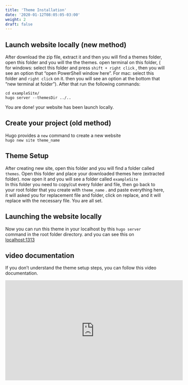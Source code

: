 ```yaml
---
title: 'Theme Installation'
date: '2020-01-12T08:05:05-03:00'
weight: 2
draft: false
---
```

Launch website locally (new method)
-----------------------------------

After download the zip file, extract it and then you will find a themes folder, open this folder and you will the the themes. open terminal on this folder, ( for windows: select this folder and press `shift + right click` , then you will see an option that “open PowerShell window here”. For mac: select this folder and `right click` on it. then you will see an option at the bottom that “new terminal at folder”). After that run the following commands:

```
cd exampleSite/
hugo server --themesDir ../..
```

You are done! your website has been launch locally.

Create your project (old method)
--------------------------------

 Hugo provides a `new` command to create a new website   
`hugo new site theme_name`

Theme Setup
-----------

After creating new site, open this folder and you will find a folder called `themes`. Open this folder and place your downloaded themes here (extracted folder). now open it and you will see a folder called `exampleSite`  
In this folder you need to copy/cut every folder and file, then go back to your root folder that you create with `theme_name` . and paste everything here, it will asked you for replacement file and folder, click on replace, and it will replace with the necessary file. You are all set.

 Launching the website locally
------------------------------

Now you can run this theme in your localhost by this `hugo server`  
command in the root folder directory. and you can see this on   
[localhost:1313](http://localhost:1313/)

video documentation
-------------------

If you don’t understand the theme setup steps, you can follow this video documentation.

<iframe allow="accelerometer; autoplay; encrypted-media; gyroscope; picture-in-picture" allowfullscreen="" frameborder="0" height="315" src="https://www.youtube.com/embed/jrkvirglgaQ" width="560"></iframe>